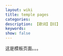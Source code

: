 ```yaml
---
layout: wiki
title: temple pages
categories: 
description: 【歌词】【OI】
keywords: 
show: false
---
```


这是模板页面。。。